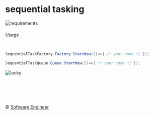 sequential tasking
============

![requirements]

###### Usage



```C#

SequentialTaskFactory.Factory.StartNew(()=>{ /* your code */ });

SequentialTaskQueue.Queue.StartNew(()=>{ /* your code */ });

```

![lucky]


&nbsp;
============
&copy; [Software Engineer](http://metlinskyi.com/)


[requirements]: https://raw.github.com/metlinskyi/www.metlinskyi.com/master/csharp/tasks/tobii/requirements.png
[lucky]: https://raw.github.com/metlinskyi/www.metlinskyi.com/master/csharp/tasks/tobii/l.jpg
